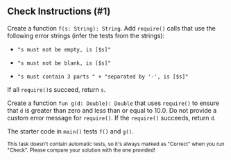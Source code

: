 ## Check Instructions (#1)

Create a function `f(s: String): String`. Add `require()` calls that use the
following error strings (infer the tests from the strings):

- `"s must not be empty, is [$s]"`

- `"s must not be blank, is [$s]"`

- `"s must contain 3 parts " +
    "separated by '-', is [$s]"`

If all `require()`s succeed, return `s`.

Create a function `fun g(d: Double): Double` that uses `require()` to ensure
that `d` is greater than zero and less than or equal to 10.0. Do not provide a
custom error message for `require()`. If the `require()` succeeds, return `d`.

The starter code in `main()` tests `f()` and `g()`.

<sub> This task doesn't contain automatic tests,
so it's always marked as "Correct" when you run "Check".
Please compare your solution with the one provided! </sub>
